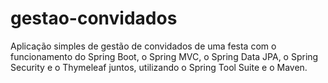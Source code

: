 # gestao-convidados
Aplicação simples de gestão de convidados de uma festa com o funcionamento do Spring Boot, o Spring MVC, o Spring Data JPA, o Spring Security e o Thymeleaf juntos, utilizando o Spring Tool Suite e o Maven.
